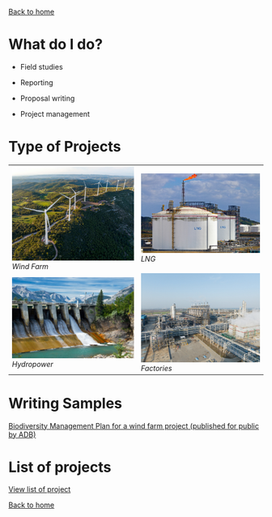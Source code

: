 [Back to home](https://hoaninh-bb.github.io/Welcome-to-my-Portfolio/)

# What do I do?

- Field studies

- Reporting

- Proposal writing

- Project management

# Type of Projects

<table>
  <tr>
    <td><img src="wind_farm.jpg" alt="Wind Farm" width="300"/><br><em>Wind Farm</em></td>
    <td><img src="lng.jpg" alt="LNG" width="300"/><br><em>LNG</em></td>
  </tr>
  <tr>
    <td><img src="hydropower.jpg" alt="Hydropower" width="300"/><br><em>Hydropower</em></td>
    <td><img src="factories.jpg" alt="Factories" width="300"/><br><em>Factories</em></td>
  </tr>
</table>


# Writing Samples 
[Biodiversity Management Plan for a wind farm project (published for public by ADB)](https://www.adb.org/sites/default/files/project-documents/54211/54211-001-emp-en_40.pdf)

# List of projects
[View list of project](https://drive.google.com/file/d/1rX9Dyq_eUnq0e-ek_hX_r7RHxHPHx7bE/view?usp=sharing)


[Back to home](https://hoaninh-bb.github.io/Welcome-to-my-Portfolio/)

